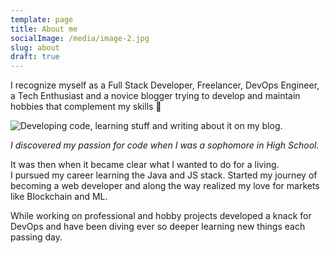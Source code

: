 ```yaml
---
template: page
title: About me
socialImage: /media/image-2.jpg
slug: about
draft: true
---
```

I recognize myself as a Full Stack Developer, Freelancer, DevOps Engineer, a Tech Enthusiast and a novice blogger trying to develop and maintain hobbies that complement my skills 🎉

![Developing code, learning stuff and writing about it on my blog.](/media/image-2.jpg)

*I discovered my passion for code when I was a sophomore in High School.*

It was then when it became clear what I wanted to do for a living.\
I pursued my career learning the Java and JS stack. Started my journey of becoming a web developer and along the way realized my love for markets like Blockchain and ML.

While working on professional and hobby projects developed a knack for DevOps and have been diving ever so deeper learning new things each passing day.